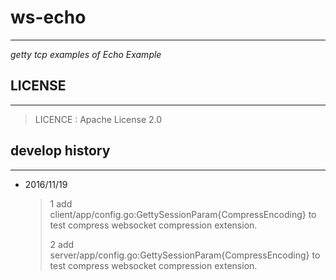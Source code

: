 # ws-echo #
---
*getty tcp examples of Echo Example*

## LICENSE ##
---

> LICENCE    : Apache License 2.0

## develop history ##
---

- 2016/11/19
    > 1 add client/app/config.go:GettySessionParam{CompressEncoding} to test compress websocket compression extension.
    >
    > 2 add server/app/config.go:GettySessionParam{CompressEncoding} to test compress websocket compression extension.
